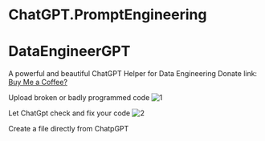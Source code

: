 # ChatGPT.PromptEngineering

# DataEngineerGPT

A powerful and beautiful ChatGPT Helper for Data Engineering
Donate link: <a href="https://www.paypal.com/donate/?hosted_button_id=Q2TPPKWMHZRYL">Buy Me a Coffee?</a>

Upload broken or badly programmed code
![1](https://github.com/markusbegerow/ChatGPT.PromptEngineering/assets/44146279/349daa93-9bc9-4e6f-a225-ee5c04707f7d)

Let ChatGpt check and fix your code
![2](https://github.com/markusbegerow/ChatGPT.PromptEngineering/assets/44146279/c6a46c22-57ab-4a60-a496-584712141053)

Create a file directly from ChatpGPT
